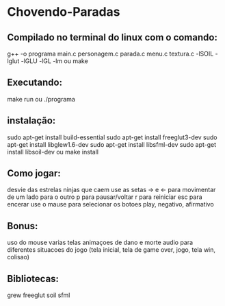 # Chovendo-Paradas
<h2>Compilado no terminal do linux com o comando:</h2> 
g++ -o programa main.c personagem.c parada.c menu.c textura.c -lSOIL -lglut -lGLU -lGL -lm
ou
make

<h2>Executando:</h2>
make run
ou
./programa

<h2>instalação:</h2>
	sudo apt-get install build-essential
	sudo apt-get install freeglut3-dev
	sudo apt-get install libglew1.6-dev
	sudo apt-get install libsfml-dev
	sudo apt-get install libsoil-dev
ou
make install

<h2>Como jogar:</h2>
desvie das estrelas ninjas que caem
use as setas -> e <- para movimentar de um lado para o outro
p para pausar/voltar
r para reiniciar
esc para encerar
use o mause para selecionar os botoes play, negativo, afirmativo


<h2>Bonus:</h2>
uso do mouse
varias telas
animaçoes de dano e morte
audio para diferentes situacoes do jogo (tela inicial, tela de game over, jogo, tela win, colisao)

<h2>Bibliotecas:</h2>
grew
freeglut
soil
sfml
